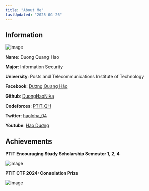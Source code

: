```yaml
---
title: "About Me"
lastUpdated: "2025-01-26"
---
```


## Information

![image](/images/hao.jpg)

__Name__: Duong Quang Hao

__Major__: Information Security

__University__: Posts and Telecommunications Institute of Technology

__Facebook__: [Dương Quang Hào](https://www.facebook.com/haonika/)

__Github__: [DuongHaoNika](https://github.com/DuongHaoNika)

__Codeforces__: [PTIT_QH](https://codeforces.com/profile/PTIT_QH)

__Twitter__: [haoloha_04](https://x.com/haoloha_04)

__Youtube__: [Hào Dương](https://www.youtube.com/@quanghao9564)

## Achievements

__PTIT Encouraging Study Scholarship Semester 1, 2, 4__

![image](/images/hocbong.jpg)

__PTIT CTF 2024: Consolation Prize__

![image](/images/ctf2024.jpg)